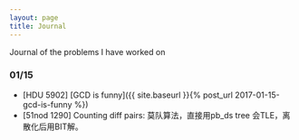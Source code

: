 ```yaml
---
layout: page
title: Journal
---
```


<p class="message">
Journal of the problems I have worked on
</p>

### 01/15
* [HDU 5902] [GCD is funny]({{ site.baseurl }}{% post_url  2017-01-15-gcd-is-funny %})
* [51nod 1290] Counting diff pairs: 莫队算法，直接用pb_ds tree
会TLE，离散化后用BIT解。
